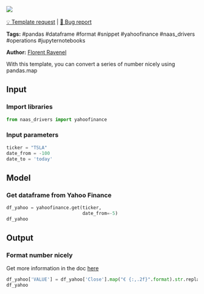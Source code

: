 <a href="https://app.naas.ai/user-redirect/naas/downloader?url=https://raw.githubusercontent.com/jupyter-naas/awesome-notebooks/master/Pandas/Pandas_Format_number_to_string.ipynb" target="_parent"><img src="https://naasai-public.s3.eu-west-3.amazonaws.com/open_in_naas.svg"/></a><br><br><a href="https://github.com/jupyter-naas/awesome-notebooks/issues/new?assignees=&labels=&template=template-request.md&title=Tool+-+Action+of+the+notebook+">💡 Template request</a> | <a href="https://github.com/jupyter-naas/awesome-notebooks/issues/new?assignees=&labels=&template=bug_report.md&title=Pandas+-+Format+number+to+string:+Error+short+description">🚨 Bug report</a>

**Tags:** #pandas #dataframe #format #snippet #yahoofinance #naas_drivers #operations #jupyternotebooks

**Author:** [Florent Ravenel](https://www.linkedin.com/in/florent-ravenel/)

With this template, you can convert a series of number nicely using pandas.map

## Input

### Import libraries


```python
from naas_drivers import yahoofinance
```

### Input parameters


```python
ticker = "TSLA"
date_from = -100
date_to = 'today'
```

## Model

### Get dataframe from Yahoo Finance


```python
df_yahoo = yahoofinance.get(ticker,
                            date_from=-5)
df_yahoo
```

## Output

### Format number nicely
Get more information in the doc [here](https://pandas.pydata.org/docs/reference/api/pandas.Series.map.html)


```python
df_yahoo['VALUE'] = df_yahoo['Close'].map("€ {:,.2f}".format).str.replace(",", " ")
df_yahoo
```


```python

```

